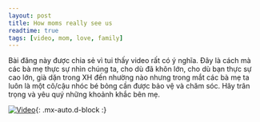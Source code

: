 ```yaml
---
layout: post
title: How moms really see us
readtime: true
tags: [video, mom, love, family]
---
```


Bài đăng này được chia sẻ vì tui thấy video rất có ý nghĩa. Đây là cách mà các bà mẹ thực sự nhìn chúng ta, cho dù đã khôn lớn, cho dù bạn thực sự cao lớn, già dặn trong XH đến nhường nào nhưng trong mắt các bà mẹ ta luôn là một cô/cậu nhóc bé bỏng cần được bảo vệ và chăm sóc. Hãy trân trọng và yêu quý những khoảnh khắc bên mẹ.

[![Video](https://i.ytimg.com/an_webp/mA62rBebS2g/mqdefault_6s.webp?du=3000&sqp=CJCKrYYG&rs=AOn4CLBHccMjvShOFsbHsQ4z5PQWfCUtyg)](https://www.youtube.com/watch?v=mA62rBebS2g "For you, mom"){: .mx-auto.d-block :}